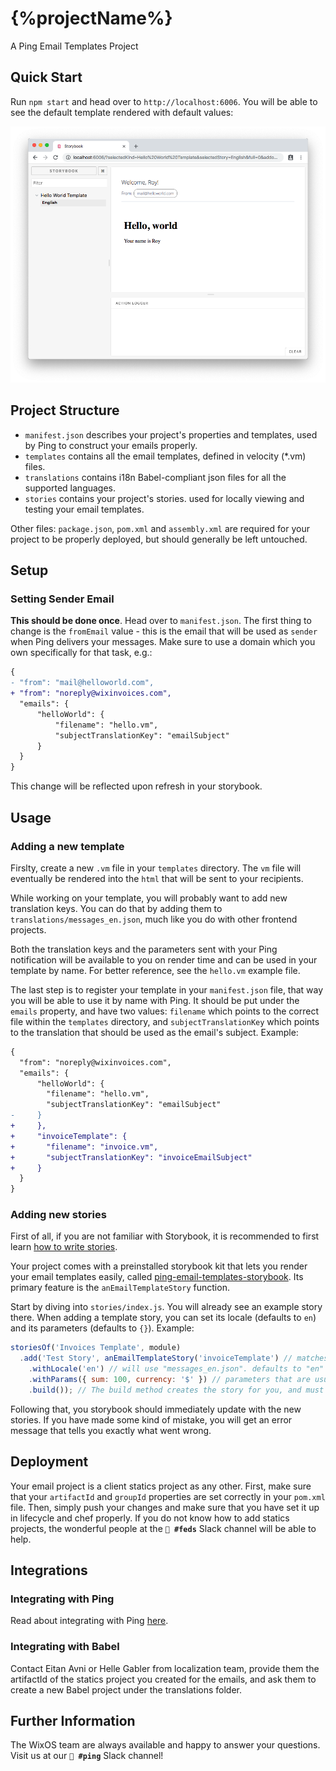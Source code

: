 # {%projectName%}
A Ping Email Templates Project

## Quick Start
Run `npm start` and head over to `http://localhost:6006`. You will be able to see the default template rendered with default values:

![Storybook Screenshot](storybook.png)

## Project Structure
- `manifest.json` describes your project's properties and templates, used by Ping to construct your emails properly.
- `templates` contains all the email templates, defined in velocity (*.vm) files.
- `translations` contains i18n Babel-compliant json files for all the supported languages.
- `stories` contains your project's stories. used for locally viewing and testing your email templates.

Other files: `package.json`, `pom.xml` and `assembly.xml` are required for your project to be properly deployed, but should generally be left untouched.

## Setup

### Setting Sender Email
**This should be done once**. Head over to `manifest.json`. The first thing to change is the `fromEmail` value - this is the email that will be used as `sender` when Ping delivers your messages. Make sure to use a domain which you own specifically for that task, e.g.:

```diff
{
- "from": "mail@helloworld.com",
+ "from": "noreply@wixinvoices.com",
  "emails": {
      "helloWorld": {
          "filename": "hello.vm",
          "subjectTranslationKey": "emailSubject"
      }
  }
}
```

This change will be reflected upon refresh in your storybook.

## Usage

### Adding a new template
Firslty, create a new `.vm` file in your `templates` directory. The `vm` file will eventually be rendered into the `html` that will be sent to your recipients.

While working on your template, you will probably want to add new translation keys. You can do that by adding them to `translations/messages_en.json`, much like you do with other frontend projects.

Both the translation keys and the parameters sent with your Ping notification will be available to you on render time and can be used in your template by name. For better reference, see the `hello.vm` example file.

The last step is to register your template in your `manifest.json` file, that way you will be able to use it by name with Ping. It should be put under the `emails` property, and have two values: `filename` which points to the correct file within the `templates` directory, and `subjectTranslationKey` which points to the translation that should be used as the email's subject. Example:

```diff
{
  "from": "noreply@wixinvoices.com",
  "emails": {
      "helloWorld": {
        "filename": "hello.vm",
        "subjectTranslationKey": "emailSubject"
-     }
+     },
+     "invoiceTemplate": {
+       "filename": "invoice.vm",
+       "subjectTranslationKey": "invoiceEmailSubject"
+     }
  }
}
```

### Adding new stories
First of all, if you are not familiar with Storybook, it is recommended to first learn [how to write stories](https://storybook.js.org/basics/writing-stories/).

Your project comes with a preinstalled storybook kit that lets you render your email templates easily, called [ping-email-templates-storybook](https://github.com/wix-private/wixos/tree/master/ping/email-notifications-templates/email-notifications-templates-storybook-kit). Its primary feature is the `anEmailTemplateStory` function.

Start by diving into `stories/index.js`. You will already see an example story there. When adding a template story, you can set its locale (defaults to `en`) and its parameters (defaults to `{}`).
Example:

```javascript
storiesOf('Invoices Template', module)
  .add('Test Story', anEmailTemplateStory('invoiceTemplate') // matches the entry in manifest.json "emails" property
    .withLocale('en') // will use "messages_en.json". defaults to "en"
    .withParams({ sum: 100, currency: '$' }) // parameters that are usually sent with Ping can be set here. defaults to an empty object
    .build()); // The build method creates the story for you, and must be appended to all stories
```

Following that, you storybook should immediately update with the new stories. If you have made some kind of mistake, you will get an error message that tells you exactly what went wrong.

## Deployment
Your email project is a client statics project as any other. First, make sure that your `artifactId` and `groupId` properties are set correctly in your `pom.xml` file. Then, simply push your changes and make sure that you have set it up in lifecycle and chef properly. If you do not know how to add statics projects, the wonderful people at the **`📣 #feds`** Slack channel will be able to help.

## Integrations

### Integrating with Ping
Read about integrating with Ping [here](https://github.com/wix-private/wixos/blob/master/ping/notifications-hub/notifications-hub-api/src/main/proto/docs/email_notifications.md).

### Integrating with Babel
Contact Eitan Avni or Helle Gabler from localization team, provide them the artifactId of the statics project you created for the emails, and ask them to create a new Babel project under the translations folder.

## Further Information
The WixOS team are always available and happy to answer your questions. Visit us at our **`📣 #ping`** Slack channel!
